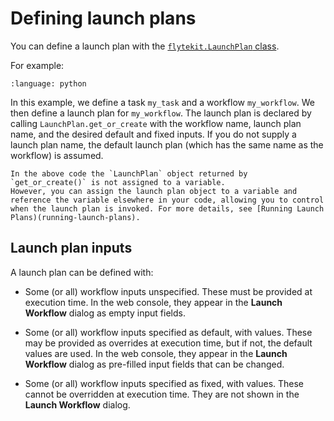 # Defining launch plans

You can define a launch plan with the [`flytekit.LaunchPlan` class](https://docs.flyte.org/en/latest/api/flytekit/generated/flytekit.LaunchPlan.html#flytekit.LaunchPlan).

For example:

```{literalinclude} ../../_static/includes/core-concepts/launch-plans/defining-launch-plans/example_1.py
:language: python
```

In this example, we define a task `my_task` and a workflow `my_workflow`.
We then define a launch plan for `my_workflow`.
The launch plan is declared by calling `LaunchPlan.get_or_create` with the workflow name, launch plan name, and the desired default and fixed inputs. If you do not supply a launch plan name, the default launch plan (which has the same name as the workflow) is assumed.

```{note}
In the above code the `LaunchPlan` object returned by `get_or_create()` is not assigned to a variable.
However, you can assign the launch plan object to a variable and reference the variable elsewhere in your code, allowing you to control when the launch plan is invoked. For more details, see [Running Launch Plans)(running-launch-plans).
```

## Launch plan inputs

A launch plan can be defined with:

* Some (or all) workflow inputs unspecified.
  These must be provided at execution time.
  In the web console, they appear in the **Launch Workflow** dialog as empty input fields.

* Some (or all) workflow inputs specified as default, with values.
  These may be provided as overrides at execution time, but if not, the default values are used.
  In the web console, they appear in the **Launch Workflow** dialog as pre-filled input fields that can be changed.

* Some (or all) workflow inputs specified as fixed, with values.
  These cannot be overridden at execution time.
  They are not shown in the **Launch Workflow** dialog.

